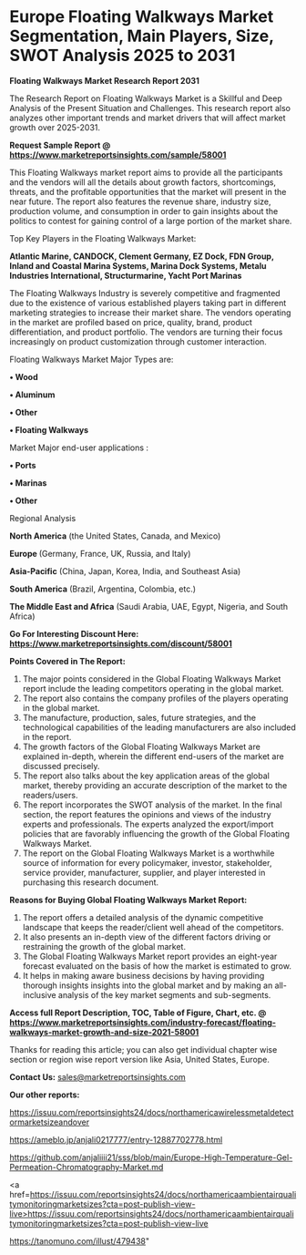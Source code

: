 # Europe Floating Walkways Market Segmentation, Main Players, Size, SWOT Analysis 2025 to 2031

<strong>Floating Walkways Market Research Report 2031</strong>

The Research Report on Floating Walkways Market is a Skillful and Deep Analysis of the Present Situation and Challenges. This research report also analyzes other important trends and market drivers that will affect market growth over 2025-2031.

<strong>Request Sample Report @ <a href=https://www.marketreportsinsights.com/sample/58001>https://www.marketreportsinsights.com/sample/58001</a></strong>

This Floating Walkways market report aims to provide all the participants and the vendors will all the details about growth factors, shortcomings, threats, and the profitable opportunities that the market will present in the near future. The report also features the revenue share, industry size, production volume, and consumption in order to gain insights about the politics to contest for gaining control of a large portion of the market share.

Top Key Players in the Floating Walkways Market:

<strong>Atlantic Marine, CANDOCK, Clement Germany, EZ Dock, FDN Group, Inland and Coastal Marina Systems, Marina Dock Systems, Metalu Industries International, Structurmarine, Yacht Port Marinas</strong>

The Floating Walkways Industry is severely competitive and fragmented due to the existence of various established players taking part in different marketing strategies to increase their market share. The vendors operating in the market are profiled based on price, quality, brand, product differentiation, and product portfolio. The vendors are turning their focus increasingly on product customization through customer interaction.

Floating Walkways Market Major Types are:

<strong>• Wood

• Aluminum

• Other

• Floating Walkways</strong>

Market Major end-user applications :

<strong>• Ports

• Marinas

• Other</strong>

Regional Analysis

</u><strong><b>North America</b></strong> (the United States, Canada, and Mexico)

<strong><b>Europe </b></strong>(Germany, France, UK, Russia, and Italy)

<strong><b>Asia-Pacific</b></strong> (China, Japan, Korea, India, and Southeast Asia)

<strong><b>South America</b></strong> (Brazil, Argentina, Colombia, etc.)

<strong><b>The Middle East and Africa</b></strong> (Saudi Arabia, UAE, Egypt, Nigeria, and South Africa)

<strong>Go For Interesting Discount Here: <a href=https://www.marketreportsinsights.com/discount/58001>https://www.marketreportsinsights.com/discount/58001</a></strong>

<strong>Points Covered in The Report:</strong>
<ol>
  <li>The major points considered in the Global Floating Walkways Market report include the leading competitors operating in the global market.</li>
  <li>The report also contains the company profiles of the players operating in the global market.</li>
  <li>The manufacture, production, sales, future strategies, and the technological capabilities of the leading manufacturers are also included in the report.</li>
  <li>The growth factors of the Global Floating Walkways Market are explained in-depth, wherein the different end-users of the market are discussed precisely.</li>
  <li>The report also talks about the key application areas of the global market, thereby providing an accurate description of the market to the readers/users.</li>
  <li>The report incorporates the SWOT analysis of the market. In the final section, the report features the opinions and views of the industry experts and professionals. The experts analyzed the export/import policies that are favorably influencing the growth of the Global Floating Walkways Market.</li>
  <li>The report on the Global Floating Walkways Market is a worthwhile source of information for every policymaker, investor, stakeholder, service provider, manufacturer, supplier, and player interested in purchasing this research document.</li>
</ol>
<strong>Reasons for Buying Global Floating Walkways Market Report:</strong>

<ol>
  <li>The report offers a detailed analysis of the dynamic competitive landscape that keeps the reader/client well ahead of the competitors.</li>
  <li>It also presents an in-depth view of the different factors driving or restraining the growth of the global market.</li>
  <li>The Global Floating Walkways Market report provides an eight-year forecast evaluated on the basis of how the market is estimated to grow.</li>
  <li>It helps in making aware business decisions by having providing thorough insights insights into the global market and by making an all-inclusive analysis of the key market segments and sub-segments.</li>
</ol>
<strong>Access full Report Description, TOC, Table of Figure, Chart, etc. @ <a href=https://www.marketreportsinsights.com/industry-forecast/floating-walkways-market-growth-and-size-2021-58001>https://www.marketreportsinsights.com/industry-forecast/floating-walkways-market-growth-and-size-2021-58001</a></strong>


Thanks for reading this article; you can also get individual chapter wise section or region wise report version like Asia, United States, Europe.

<strong>Contact Us:</strong>
sales@marketreportsinsights.com

<strong>Our other reports:</strong>

<a href=https://issuu.com/reportsinsights24/docs/northamericawirelessmetaldetectormarketsizeandover>https://issuu.com/reportsinsights24/docs/northamericawirelessmetaldetectormarketsizeandover</a>

<a href=https://ameblo.jp/anjali0217777/entry-12887702778.html>https://ameblo.jp/anjali0217777/entry-12887702778.html</a>

<a href=https://github.com/anjaliiii21/sss/blob/main/Europe-High-Temperature-Gel-Permeation-Chromatography-Market.md>https://github.com/anjaliiii21/sss/blob/main/Europe-High-Temperature-Gel-Permeation-Chromatography-Market.md</a>

<a href=https://issuu.com/reportsinsights24/docs/northamericaambientairqualitymonitoringmarketsizes?cta=post-publish-view-live>https://issuu.com/reportsinsights24/docs/northamericaambientairqualitymonitoringmarketsizes?cta=post-publish-view-live</a>

<a href=https://tanomuno.com/illust/479438>https://tanomuno.com/illust/479438</a>"
